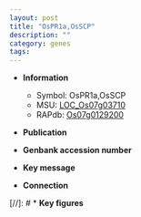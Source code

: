 ```yaml
---
layout: post
title: "OsPR1a,OsSCP"
description: ""
category: genes
tags: 
---
```


* **Information**  
    + Symbol: OsPR1a,OsSCP  
    + MSU: [LOC_Os07g03710](http://rice.uga.edu/cgi-bin/ORF_infopage.cgi?orf=LOC_Os07g03710)  
    + RAPdb: [Os07g0129200](http://rapdb.dna.affrc.go.jp/viewer/gbrowse_details/irgsp1?name=Os07g0129200)  

* **Publication**  

* **Genbank accession number**  

* **Key message**  

* **Connection**  

[//]: # * **Key figures**  


